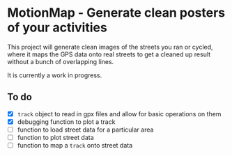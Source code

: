 # MotionMap - Generate clean posters of your activities

This project will generate clean images of the streets you ran or cycled, where it maps the GPS data onto real streets to get a cleaned up result without a bunch of overlapping lines.

It is currently a work in progress.

## To do
- [x] `track` object to read in gpx files and allow for basic operations on them
- [x] debugging function to plot a track
- [ ] function to load street data for a particular area
- [ ] function to plot street data
- [ ] function to map a `track` onto street data
